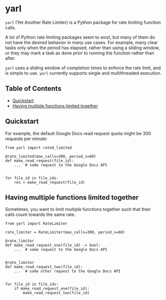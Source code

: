 # yarl

`yarl` (Yet Another Rate Limiter) is a Python package for rate limiting function
calls.

A lot of Python rate limiting packages seem to exist, but many of them do not
have the desired behavior in many use cases. For example, many clear tasks only
when the period has elapsed, rather than using a sliding window, or they may
mark a task as done prior to running the function rather than after.

`yarl` uses a sliding window of completion times to enforce the rate limit, and
is simple to use. `yarl` currently supports single and multithreaded execution.

## Table of Contents

- [Quickstart](#quickstart)
- [Having multiple functions limited
  together](#having-multiple-functions-limited-together)

## Quickstart

For example, the default Google Docs read request quota might be 300 requests
per minute:

```python3
from yarl import rated_limited

@rate_limited(max_calls=300, period_s=60)
def make_read_request(file_id):
    ...  # some request to the Google Docs API


for file_id in file_ids:
    res = make_read_request(file_id)
```

## Having multiple functions limited together

Sometimes, you want to limit multiple functions together such that their calls
count towards the same rate.

```python3
from yarl import RateLimiter

rate_limiter = RateLimiter(max_calls=300, period_s=60)

@rate_limiter
def make_read_request_one(file_id) -> bool:
    ...  # some request to the Google Docs API


@rate_limiter
def make_read_request_two(file_id):
    ...  # some other request to the Google Docs API


for file_id in file_ids:
    if make_read_request_one(file_id):
        make_read_request_two(file_id)
```

